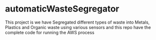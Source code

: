 # automaticWasteSegregator
This project is we have Segregated different types of waste into Metals, Plastics and Organic waste using various sensors and this repo have the complete code for running the AWS process
